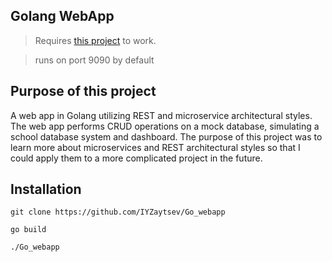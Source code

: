 ## Golang WebApp 
>Requires [this project](https://github.com/IYZaytsev/goSchoolDatabaseREST) to work.

>runs on port 9090 by default

## Purpose of this project
A web app in Golang utilizing REST and microservice architectural styles.
The web app performs CRUD operations on a mock database, simulating a school database system and
dashboard. The purpose of this project was to learn more about microservices and REST architectural styles
so that I could apply them to a more complicated project in the future. 

## Installation 
`git clone https://github.com/IYZaytsev/Go_webapp`

`go build`

`./Go_webapp`
